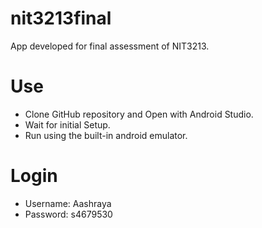 # nit3213final
 
  App developed for final assessment of NIT3213.

# Use

* Clone GitHub repository and Open with Android Studio.
* Wait for initial Setup. 
* Run using the built-in android emulator.

# Login

* Username: Aashraya
* Password: s4679530